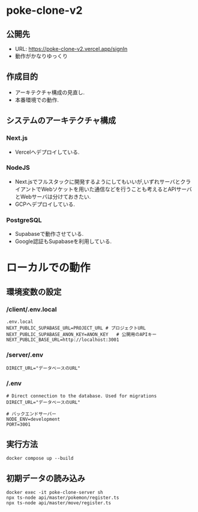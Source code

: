 # poke-clone-v2

## 公開先
* URL: https://poke-clone-v2.vercel.app/signIn
* 動作がかなりゆっくり

## 作成目的
* アーキテクチャ構成の見直し.
* 本番環境での動作.

## システムのアーキテクチャ構成
### Next.js
* Vercelへデプロイしている.

### NodeJS
* Next.jsでフルスタックに開発するようにしてもいいが,いずれサーバとクライアントでWebソケットを用いた通信などを行うことも考えるとAPIサーバとWebサーバは分けておきたい.
* GCPへデプロイしている.

### PostgreSQL
* Supabaseで動作させている.
* Google認証もSupabaseを利用している.

# ローカルでの動作
## 環境変数の設定
### /client/.env.local
```
.env.local
NEXT_PUBLIC_SUPABASE_URL=PROJECT_URL # プロジェクトURL
NEXT_PUBLIC_SUPABASE_ANON_KEY=ANON_KEY   # 公開用のAPIキー
NEXT_PUBLIC_BASE_URL=http://localhost:3001

```
### /server/.env
```
DIRECT_URL="データベースのURL"
```

### /.env
```
# Direct connection to the database. Used for migrations
DIRECT_URL="データベースのURL"

# バックエンドサーバー
NODE_ENV=development
PORT=3001
```

## 実行方法
```
docker compose up --build
```

## 初期データの読み込み
```
docker exec -it poke-clone-server sh
npx ts-node api/master/pokemon/register.ts
npx ts-node api/master/move/register.ts
```
